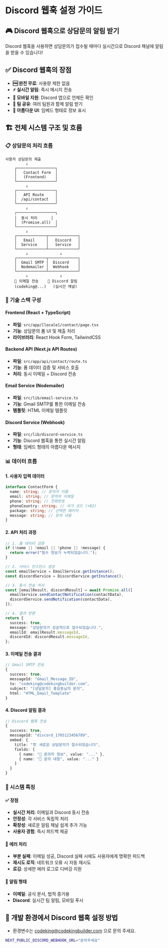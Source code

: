 # Discord 웹훅 설정 가이드

## 🎮 Discord 웹훅으로 상담문의 알림 받기

Discord 웹훅을 사용하면 상담문의가 접수될 때마다 실시간으로 Discord 채널에 알림을 받을 수 있습니다!

## ✅ Discord 웹훅의 장점

- **🆓 완전 무료**: 사용량 제한 없음
- **⚡ 실시간 알림**: 즉시 메시지 전송
- **📱 모바일 지원**: Discord 앱으로 언제든 확인
- **👥 팀 공유**: 여러 팀원과 함께 알림 받기
- **🎨 아름다운 UI**: 임베드 형태로 정보 표시

## 🏗️ 전체 시스템 구조 및 흐름

### 📋 상담문의 처리 흐름

```
사용자 상담문의 제출
         ↓
    ┌─────────────────┐
    │   Contact Form  │
    │   (Frontend)    │
    └─────────────────┘
         ↓
    ┌─────────────────┐
    │   API Route     │
    │  /api/contact   │
    └─────────────────┘
         ↓
    ┌─────────────────┐
    │  동시 처리      │
    │  (Promise.all)  │
    └─────────────────┘
         ↓
    ┌─────────────┬─────────────┐
    │   Email     │   Discord   │
    │  Service    │   Service   │
    └─────────────┴─────────────┘
         ↓              ↓
    ┌─────────────┬─────────────┐
    │  Gmail SMTP │  Discord    │
    │  Nodemailer │  Webhook    │
    └─────────────┴─────────────┘
         ↓              ↓
    📧 이메일 전송    📱 Discord 알림
    (codeking@...)   (실시간 채널)
```

### 🔧 기술 스택 구성

#### **Frontend (React + TypeScript)**

- **파일**: `src/app/[locale]/contact/page.tsx`
- **기능**: 상담문의 폼 UI 및 제출 처리
- **라이브러리**: React Hook Form, TailwindCSS

#### **Backend API (Next.js API Routes)**

- **파일**: `src/app/api/contact/route.ts`
- **기능**: 폼 데이터 검증 및 서비스 호출
- **처리**: 동시 이메일 + Discord 전송

#### **Email Service (Nodemailer)**

- **파일**: `src/lib/email-service.ts`
- **기능**: Gmail SMTP를 통한 이메일 전송
- **템플릿**: HTML 이메일 템플릿

#### **Discord Service (Webhook)**

- **파일**: `src/lib/discord-service.ts`
- **기능**: Discord 웹훅을 통한 실시간 알림
- **형태**: 임베드 형태의 아름다운 메시지

### 📊 데이터 흐름

#### **1. 사용자 입력 데이터**

```typescript
interface ContactForm {
  name: string; // 문의자 이름
  email: string; // 문의자 이메일
  phone: string; // 전화번호
  phoneCountry: string; // 국가 코드 (+82)
  package: string; // 선택한 패키지
  message: string; // 문의 내용
}
```

#### **2. API 처리 과정**

```typescript
// 1. 폼 데이터 검증
if (!name || !email || !phone || !message) {
  return error("필수 정보가 누락되었습니다.");
}

// 2. 서비스 인스턴스 생성
const emailService = EmailService.getInstance();
const discordService = DiscordService.getInstance();

// 3. 동시 전송 처리
const [emailResult, discordResult] = await Promise.all([
  emailService.sendContactNotification(contactData),
  discordService.sendNotification(contactData),
]);

// 4. 결과 반환
return {
  success: true,
  message: "상담문의가 성공적으로 접수되었습니다.",
  emailId: emailResult.messageId,
  discordId: discordResult.messageId,
};
```

#### **3. 이메일 전송 결과**

```typescript
// Gmail SMTP 전송
{
  success: true,
  messageId: "Gmail_Message_ID",
  to: "codeking@codekingbuilder.com",
  subject: "[상담문의] 홍길동님의 문의",
  html: "HTML_Email_Template"
}
```

#### **4. Discord 알림 결과**

```typescript
// Discord 웹훅 전송
{
  success: true,
  messageId: "discord_1705123456789",
  embed: {
    title: "🏗️ 새로운 상담문의가 접수되었습니다",
    fields: [
      { name: "👤 문의자 정보", value: "..." },
      { name: "💬 문의 내용", value: "..." }
    ]
  }
}
```

### 🎯 시스템 특징

#### **✅ 장점**

- **실시간 처리**: 이메일과 Discord 동시 전송
- **안정성**: 각 서비스 독립적 처리
- **확장성**: 새로운 알림 채널 쉽게 추가 가능
- **사용자 경험**: 즉시 피드백 제공

#### **🔄 에러 처리**

- **부분 실패**: 이메일 성공, Discord 실패 시에도 사용자에게 명확한 피드백
- **재시도 로직**: 네트워크 오류 시 자동 재시도
- **로깅**: 상세한 에러 로그로 디버깅 지원

#### **📱 알림 형태**

- **이메일**: 공식 문서, 법적 증거용
- **Discord**: 실시간 팀 알림, 모바일 푸시

## 🚀 개발 환경에서 Discord 웹훅 설정 방법

- 환경변수는 codeking@codekingbuilder.com 으로 문의 주세요.

```bash
NEXT_PUBLIC_DISCORD_WEBHOOK_URL="문의주세요"
```
